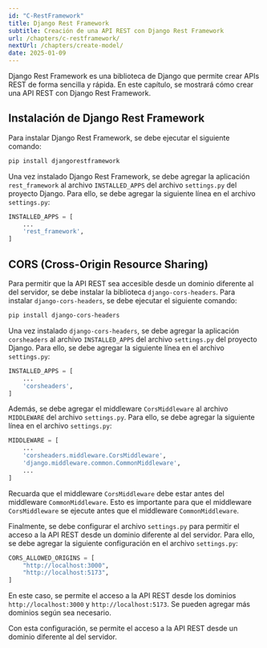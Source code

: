 ```yaml
---
id: "C-RestFramework"
title: Django Rest Framework
subtitle: Creación de una API REST con Django Rest Framework
url: /chapters/c-restframework/
nextUrl: /chapters/create-model/
date: 2025-01-09
---
```


Django Rest Framework es una biblioteca de Django que permite crear APIs REST de forma sencilla y rápida. En este capítulo, se mostrará cómo crear una API REST con Django Rest Framework.

## Instalación de Django Rest Framework

Para instalar Django Rest Framework, se debe ejecutar el siguiente comando:

```bash
pip install djangorestframework
```

Una vez instalado Django Rest Framework, se debe agregar la aplicación `rest_framework` al archivo `INSTALLED_APPS` del archivo `settings.py` del proyecto Django. Para ello, se debe agregar la siguiente línea en el archivo `settings.py`:

```python
INSTALLED_APPS = [
    ...
    'rest_framework',
]
```

## CORS (Cross-Origin Resource Sharing)

Para permitir que la API REST sea accesible desde un dominio diferente al del servidor, se debe instalar la biblioteca `django-cors-headers`. Para instalar `django-cors-headers`, se debe ejecutar el siguiente comando:

```bash
pip install django-cors-headers
```

Una vez instalado `django-cors-headers`, se debe agregar la aplicación `corsheaders` al archivo `INSTALLED_APPS` del archivo `settings.py` del proyecto Django. Para ello, se debe agregar la siguiente línea en el archivo `settings.py`:

```python
INSTALLED_APPS = [
    ...
    'corsheaders',
]
```

Además, se debe agregar el middleware `CorsMiddleware` al archivo `MIDDLEWARE` del archivo `settings.py`. Para ello, se debe agregar la siguiente línea en el archivo `settings.py`:

```python
MIDDLEWARE = [
    ...
    'corsheaders.middleware.CorsMiddleware',
    'django.middleware.common.CommonMiddleware',
    ...
]
```
Recuarda que el middleware `CorsMiddleware` debe estar antes del middleware `CommonMiddleware`. Esto es importante para que el middleware `CorsMiddleware` se ejecute antes que el middleware `CommonMiddleware`.

Finalmente, se debe configurar el archivo `settings.py` para permitir el acceso a la API REST desde un dominio diferente al del servidor. Para ello, se debe agregar la siguiente configuración en el archivo `settings.py`:

```python
CORS_ALLOWED_ORIGINS = [
    "http://localhost:3000",
    "http://localhost:5173",
]
```

En este caso, se permite el acceso a la API REST desde los dominios `http://localhost:3000` y `http://localhost:5173`. Se pueden agregar más dominios según sea necesario.

Con esta configuración, se permite el acceso a la API REST desde un dominio diferente al del servidor.